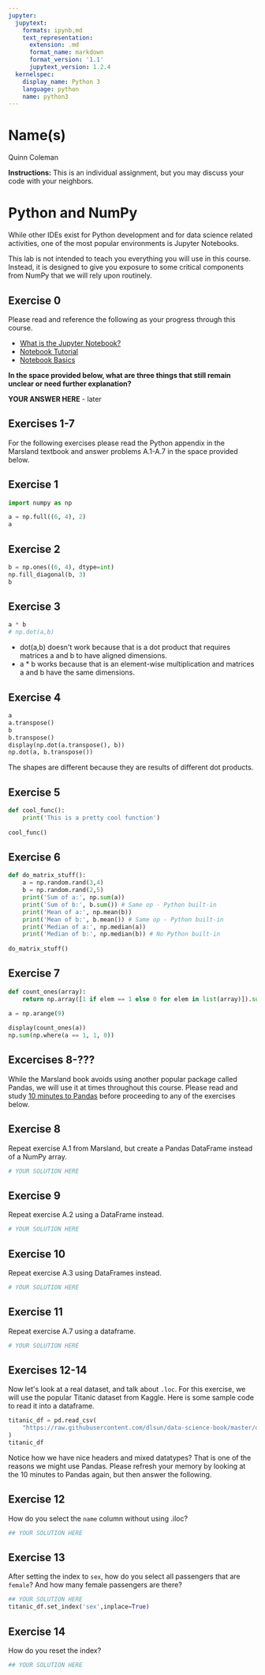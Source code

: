 ```yaml
---
jupyter:
  jupytext:
    formats: ipynb,md
    text_representation:
      extension: .md
      format_name: markdown
      format_version: '1.1'
      jupytext_version: 1.2.4
  kernelspec:
    display_name: Python 3
    language: python
    name: python3
---
```


# Name(s)
Quinn Coleman


**Instructions:** This is an individual assignment, but you may discuss your code with your neighbors.


# Python and NumPy

While other IDEs exist for Python development and for data science related activities, one of the most popular environments is Jupyter Notebooks.

This lab is not intended to teach you everything you will use in this course. Instead, it is designed to give you exposure to some critical components from NumPy that we will rely upon routinely.

## Exercise 0
Please read and reference the following as your progress through this course. 

* [What is the Jupyter Notebook?](https://nbviewer.jupyter.org/github/jupyter/notebook/blob/master/docs/source/examples/Notebook/What%20is%20the%20Jupyter%20Notebook.ipynb#)
* [Notebook Tutorial](https://www.datacamp.com/community/tutorials/tutorial-jupyter-notebook)
* [Notebook Basics](https://nbviewer.jupyter.org/github/jupyter/notebook/blob/master/docs/source/examples/Notebook/Notebook%20Basics.ipynb)

**In the space provided below, what are three things that still remain unclear or need further explanation?**


**YOUR ANSWER HERE** - later


## Exercises 1-7
For the following exercises please read the Python appendix in the Marsland textbook and answer problems A.1-A.7 in the space provided below.


## Exercise 1

```python
import numpy as np

a = np.full((6, 4), 2)
a
```

## Exercise 2

```python
b = np.ones((6, 4), dtype=int)
np.fill_diagonal(b, 3)
b
```

## Exercise 3

```python
a * b
# np.dot(a,b)
```

- dot(a,b) doesn't work because that is a dot product that requires matrices a and b to have aligned dimensions.
- a * b works because that is an element-wise multiplication and matrices a and b have the same dimensions.


## Exercise 4

```python
a
a.transpose()
b
b.transpose()
display(np.dot(a.transpose(), b))
np.dot(a, b.transpose())
```

The shapes are different because they are results of different dot products.


## Exercise 5

```python
def cool_func():
    print('This is a pretty cool function')
    
cool_func()
```

## Exercise 6

```python
def do_matrix_stuff():
    a = np.random.rand(3,4)
    b = np.random.rand(2,5)
    print('Sum of a:', np.sum(a)) 
    print('Sum of b:', b.sum()) # Same op - Python built-in
    print('Mean of a:', np.mean(b))
    print('Mean of b:', b.mean()) # Same op - Python built-in
    print('Median of a:', np.median(a))
    print('Median of b:', np.median(b)) # No Python built-in
    
do_matrix_stuff()
```

## Exercise 7

```python
def count_ones(array):
    return np.array([1 if elem == 1 else 0 for elem in list(array)]).sum()
         
a = np.arange(9)

display(count_ones(a))
np.sum(np.where(a == 1, 1, 0))
```

## Excercises 8-???
While the Marsland book avoids using another popular package called Pandas, we will use it at times throughout this course. Please read and study [10 minutes to Pandas](https://pandas.pydata.org/pandas-docs/stable/getting_started/10min.html) before proceeding to any of the exercises below.


## Exercise 8
Repeat exercise A.1 from Marsland, but create a Pandas DataFrame instead of a NumPy array.

```python
# YOUR SOLUTION HERE
```

## Exercise 9
Repeat exercise A.2 using a DataFrame instead.

```python
# YOUR SOLUTION HERE
```

## Exercise 10
Repeat exercise A.3 using DataFrames instead.

```python
# YOUR SOLUTION HERE
```

## Exercise 11
Repeat exercise A.7 using a dataframe.

```python
# YOUR SOLUTION HERE
```

## Exercises 12-14
Now let's look at a real dataset, and talk about ``.loc``. For this exercise, we will use the popular Titanic dataset from Kaggle. Here is some sample code to read it into a dataframe.

```python
titanic_df = pd.read_csv(
    "https://raw.githubusercontent.com/dlsun/data-science-book/master/data/titanic.csv"
)
titanic_df
```

Notice how we have nice headers and mixed datatypes? That is one of the reasons we might use Pandas. Please refresh your memory by looking at the 10 minutes to Pandas again, but then answer the following.


## Exercise 12
How do you select the ``name`` column without using .iloc?

```python
## YOUR SOLUTION HERE
```

## Exercise 13
After setting the index to ``sex``, how do you select all passengers that are ``female``? And how many female passengers are there?

```python
## YOUR SOLUTION HERE
titanic_df.set_index('sex',inplace=True)
```

## Exercise 14
How do you reset the index?

```python
## YOUR SOLUTION HERE
```

```python

```
